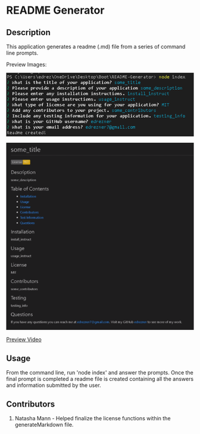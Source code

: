 # README Generator

## Description

This application generates a readme (.md) file from a series of command line prompts.

Preview Images:

![Command Line](./assets/images/preview1.png)

![Command Line](./assets/images/preview2.png)

[Preview Video](https://drive.google.com/file/d/1TqtizRgc0jTGZVwbpUkubkNWrqTzD_bf/view)

## Usage

From the command line, run 'node index' and answer the prompts. Once the final prompt is completed a readme file is created containing all the answers and information submitted by the user.

## Contributors

1. Natasha Mann - Helped finalize the license functions within the generateMarkdown file.
